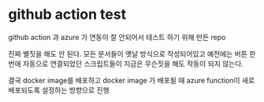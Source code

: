 # github action test

github action 과 azure 가 연동이 잘 안되어서 테스트 하기 위해 만든 repo

진짜 별짓을 해도 안 된다. 모든 문서들이 옛날 방식으로 작성되어있고 예전에는 버튼 한 번에 자동으로 연결되었던 스크립트들이
지금은 무슨짓을 해도 작동이 되지 않는다.


결국 docker image를 배포하고 docker image 가 배포될 때 azure function이 새로 배포되도록 설정하는 방향으로 진행